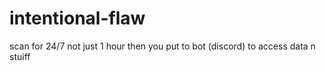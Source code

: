 # intentional-flaw

scan for 24/7 not just 1 hour then you put to bot (discord) to access data n stuiff
